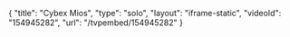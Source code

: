{
    "title": "Cybex Mios",
    "type": "solo",
    "layout": "iframe-static",
    "videoId": "154945282",
    "url": "\/tvpembed\/154945282"
}